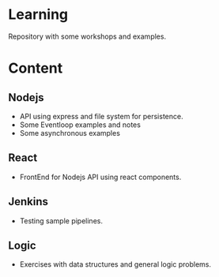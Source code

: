 # Learning
Repository with some workshops and examples.

# Content
 
## Nodejs

* API using express and file system for persistence. 
* Some Eventloop examples and notes
* Some asynchronous examples

## React

* FrontEnd for Nodejs API using react components. 

## Jenkins

* Testing sample pipelines. 

## Logic
* Exercises with data structures and general logic problems. 
